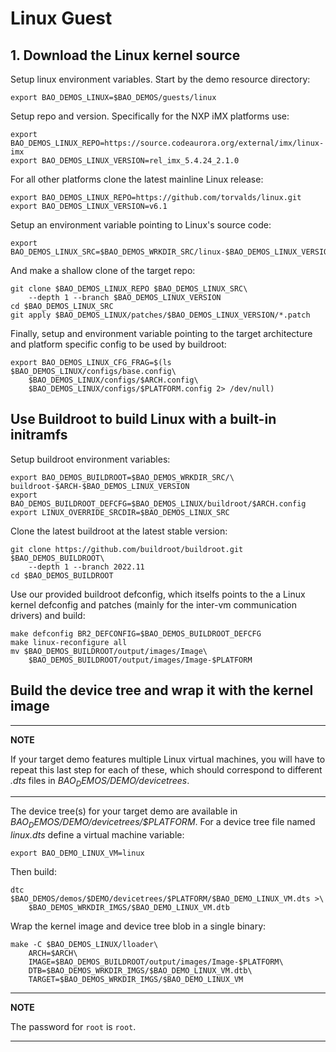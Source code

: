 # Linux Guest

## 1. Download the Linux kernel source

Setup linux environment variables. Start by the demo resource directory:

```
export BAO_DEMOS_LINUX=$BAO_DEMOS/guests/linux
```

Setup repo and version. Specifically for the NXP iMX platforms use:

```
export BAO_DEMOS_LINUX_REPO=https://source.codeaurora.org/external/imx/linux-imx
export BAO_DEMOS_LINUX_VERSION=rel_imx_5.4.24_2.1.0
```

For all other platforms clone the latest mainline Linux release:

```
export BAO_DEMOS_LINUX_REPO=https://github.com/torvalds/linux.git
export BAO_DEMOS_LINUX_VERSION=v6.1
```

Setup an environment variable pointing to Linux's source code:

```
export BAO_DEMOS_LINUX_SRC=$BAO_DEMOS_WRKDIR_SRC/linux-$BAO_DEMOS_LINUX_VERSION
```

And make a shallow clone of the target repo:

```
git clone $BAO_DEMOS_LINUX_REPO $BAO_DEMOS_LINUX_SRC\
    --depth 1 --branch $BAO_DEMOS_LINUX_VERSION
cd $BAO_DEMOS_LINUX_SRC
git apply $BAO_DEMOS_LINUX/patches/$BAO_DEMOS_LINUX_VERSION/*.patch
```

Finally, setup and environment variable pointing to the target architecture and 
platform specific config to be used by buildroot:

```
export BAO_DEMOS_LINUX_CFG_FRAG=$(ls $BAO_DEMOS_LINUX/configs/base.config\
    $BAO_DEMOS_LINUX/configs/$ARCH.config\
    $BAO_DEMOS_LINUX/configs/$PLATFORM.config 2> /dev/null)
```

## Use Buildroot to build Linux with a built-in initramfs

Setup buildroot environment variables:

```
export BAO_DEMOS_BUILDROOT=$BAO_DEMOS_WRKDIR_SRC/\
buildroot-$ARCH-$BAO_DEMOS_LINUX_VERSION
export BAO_DEMOS_BUILDROOT_DEFCFG=$BAO_DEMOS_LINUX/buildroot/$ARCH.config
export LINUX_OVERRIDE_SRCDIR=$BAO_DEMOS_LINUX_SRC
```

Clone the latest buildroot at the latest stable version:

```
git clone https://github.com/buildroot/buildroot.git $BAO_DEMOS_BUILDROOT\
    --depth 1 --branch 2022.11
cd $BAO_DEMOS_BUILDROOT
```

Use our provided buildroot defconfig, which itselfs points to the a Linux 
kernel defconfig and patches (mainly for the inter-vm communication drivers)
and build:

```
make defconfig BR2_DEFCONFIG=$BAO_DEMOS_BUILDROOT_DEFCFG
make linux-reconfigure all
mv $BAO_DEMOS_BUILDROOT/output/images/Image\
    $BAO_DEMOS_BUILDROOT/output/images/Image-$PLATFORM
```

## Build the device tree and wrap it with the kernel image

---

**NOTE**

If your target demo features multiple Linux virtual machines, you will have to 
repeat this last step for each of these, which should correspond to 
different *.dts* files in *$BAO_DEMOS/$DEMO/devicetrees*.

---

The device tree(s) for your target demo are available in 
*$BAO_DEMOS/$DEMO/devicetrees/$PLATFORM*. For a device tree file named 
*linux.dts* define a virtual machine variable:

```
export BAO_DEMO_LINUX_VM=linux
```

Then build:

```
dtc $BAO_DEMOS/demos/$DEMO/devicetrees/$PLATFORM/$BAO_DEMO_LINUX_VM.dts >\
    $BAO_DEMOS_WRKDIR_IMGS/$BAO_DEMO_LINUX_VM.dtb
```

Wrap the kernel image and device tree blob in a single binary:

```
make -C $BAO_DEMOS_LINUX/lloader\
    ARCH=$ARCH\
    IMAGE=$BAO_DEMOS_BUILDROOT/output/images/Image-$PLATFORM\
    DTB=$BAO_DEMOS_WRKDIR_IMGS/$BAO_DEMO_LINUX_VM.dtb\
    TARGET=$BAO_DEMOS_WRKDIR_IMGS/$BAO_DEMO_LINUX_VM
```

---

**NOTE**

The password for `root` is `root`.

---
